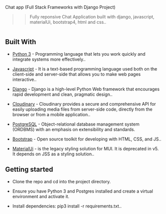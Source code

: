 Chat app (Full Stack Frameworks with Django Project)

> > Fully reponsive Chat Application built with django, javascript, materialUi, bootstrap4, html and css..

<img src="https://res.cloudinary.com/chuksmbanaso/image/upload/v1638114513/media/Screenshot_21_lnammt.png" title="Chat App Django" alt="">

## Built With

- [Python 3](https://www.python.org/) - Programming language that lets you work quickly and integrate systems more effectively..

- [Javascript](https://www.javascript.com) - It is a text-based programming language used both on the client-side and server-side that allows you to make web pages interactive..

- [Django](https://www.djangoproject.com/) - Django is a high-level Python Web framework that encourages rapid development and clean, pragmatic design..

- [Cloudinary](https://cloudinary.com/) - Cloudinary provides a secure and comprehensive API for easily uploading media files from server-side code, directly from the browser or from a mobile application..

- [PostgreSQL](https://www.postgresql.org/) - Object-relational database management system (ORDBMS) with an emphasis on extensibility and standards.

- [Bootstrap](https://getbootstrap.com/) - Open source toolkit for developing with HTML, CSS, and JS..
  
- [MaterialUi](https://mui.com) - is the legacy styling solution for MUI. It is deprecated in v5. It depends on JSS as a styling solution..

## Getting started

- Clone the repo and cd into the project directory.

- Ensure you have Python 3 and Postgres installed and create a virtual environment and activate it.

- Install dependencies: pip3 install -r requirements.txt..
